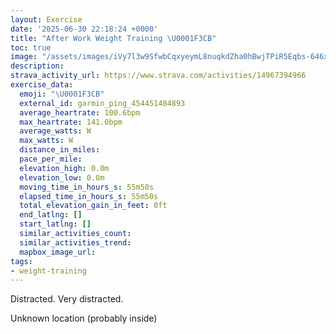 ```yaml
---
layout: Exercise
date: '2025-06-30 22:18:24 +0000'
title: "After Work Weight Training \U0001F3CB️"
toc: true
image: "/assets/images/iVy7l3w9SfwbCqxyeymL8nuqkdZha0hBwjTPiR5Eqbs-646x2048.jpg.jpeg"
description:
strava_activity_url: https://www.strava.com/activities/14967394966
exercise_data:
  emoji: "\U0001F3CB️"
  external_id: garmin_ping_454451484893
  average_heartrate: 100.6bpm
  max_heartrate: 141.0bpm
  average_watts: W
  max_watts: W
  distance_in_miles:
  pace_per_mile:
  elevation_high: 0.0m
  elevation_low: 0.0m
  moving_time_in_hours_s: 55m50s
  elapsed_time_in_hours_s: 55m50s
  total_elevation_gain_in_feet: 0ft
  end_latlng: []
  start_latlng: []
  similar_activities_count:
  similar_activities_trend:
  mapbox_image_url:
tags:
- weight-training
---
```


Distracted. Very distracted.

Unknown location (probably inside)
